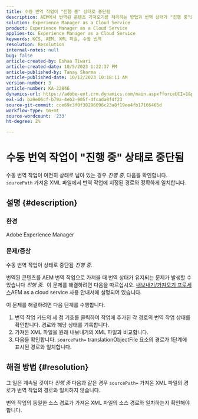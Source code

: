 ```yaml
---
title: 수동 번역 작업이 "진행 중" 상태로 중단됨
description: AEM에서 번역된 콘텐츠 가져오기를 처리하는 방법과 번역 상태가 "진행 중"으로 고정되는 이유를 알아봅니다.
solution: Experience Manager as a Cloud Service
product: Experience Manager as a Cloud Service
applies-to: Experience Manager as a Cloud Service
keywords: KCS, AEM, XML 파일, 수동 번역
resolution: Resolution
internal-notes: null
bug: false
article-created-by: Eshaa Tiwari
article-created-date: 10/5/2023 1:22:37 PM
article-published-by: Tanay Sharma .
article-published-date: 10/12/2023 10:18:11 AM
version-number: 3
article-number: KA-22846
dynamics-url: https://adobe-ent.crm.dynamics.com/main.aspx?forceUCI=1&pagetype=entityrecord&etn=knowledgearticle&id=fe0bc93f-8263-ee11-be6e-6045bd0061cb
exl-id: ba9e06cf-b79a-4eb2-905f-4fcada8f4f23
source-git-commit: cce69c3f0f38296096c23a8f19ee4fb17166465d
workflow-type: tm+mt
source-wordcount: '233'
ht-degree: 2%

---
```


# 수동 번역 작업이 &quot;진행 중&quot; 상태로 중단됨


수동 번역 작업이 여전히 상태로 남아 있는 경우 *진행 중*, 다음을 확인합니다. `sourcePath` 가져온 XML 파일에서 번역 작업에 지정된 경로와 정확하게 일치합니다.

## 설명 {#description}


### 환경

Adobe Experience Manager



### 문제/증상

수동 번역 작업이 상태로 중단됨 *진행 중*.

번역된 콘텐츠를 AEM 번역 작업으로 가져올 때 번역 상태가 유지되는 문제가 발생할 수 있습니다 *진행 중*.  이 문제를 해결하려면 다음을 따르십시오. [내보내기/가져오기 프로세스](https://experienceleague.adobe.com/docs/experience-manager-cloud-service/content/sites/administering/reusing-content/translation/managing-projects.html#import-export)AEM as a cloud service 사용 안내서에 설명되어 있습니다.



이 문제를 해결하려면 다음 단계를 수행합니다.



1. 번역 작업 카드의 세 점 기호를 클릭하여 작업에 추가된 각 경로의 번역 작업 상태를 확인합니다. 경로와 해당 상태를 기록합니다.
2. 가져온 XML 파일을 원래 내보내기의 XML 파일과 비교합니다.
3. 다음을 확인합니다. `sourcePath=` translationObjectFile 요소의 경로가 1단계에 표시된 경로와 일치합니다.





## 해결 방법 {#resolution}


그 일은 계속될 것이다 *진행 중* 다음과 같은 경우 `sourcePath=` 가져온 XML 파일의 경로가 번역 작업의 경로와 일치하지 않습니다.

번역 작업의 동일한 소스 경로가 가져온 XML 파일의 소스 경로와 일치하는지 확인해야 합니다.
